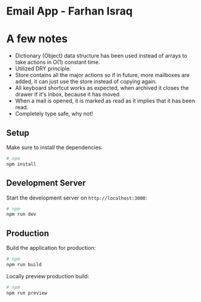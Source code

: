 # Email App - Farhan Israq

# A few notes
- Dictionary (Object) data structure has been used instead of arrays to take actions in O(1) constant time.
- Utilized DRY principle.
- Store contains all the major actions so if in future, more mailboxes are added, it can just use the store instead of copying again.
- All keyboard shortcut works as expected, when archived it closes the drawer if it's inbox, because it has moved.
- When a mail is opened, it is marked as read as it implies that it has been read.
- Completely type safe, why not!
## Setup

Make sure to install the dependencies:

```bash
# npm
npm install
```

## Development Server

Start the development server on `http://localhost:3000`:

```bash
# npm
npm run dev
```

## Production

Build the application for production:

```bash
# npm
npm run build
```

Locally preview production build:

```bash
# npm
npm run preview
```